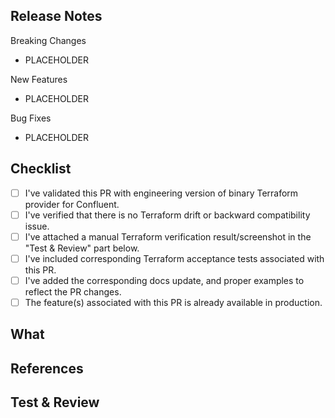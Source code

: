 Release Notes
-------------
<!--
If this PR introduces any user-facing changes, please document them below as a summary. Please delete any unused section titles and placeholders.
Please match the style of previous release notes: https://github.com/confluentinc/terraform-provider-confluent/releases
-->

Breaking Changes
- PLACEHOLDER

New Features
- PLACEHOLDER

Bug Fixes
- PLACEHOLDER

Checklist
---------
<!--
Check each item in the checklist to ensure high quality Terraform development practise is performed.
PR approval won't be granted until everything in the checklist is carefully reviewed.
Please use common sense to determine if every item has to be checked, for example, we don't need to
verify item 1~4 for a PR with documentation update only.
-->
- [ ] I've validated this PR with engineering version of binary Terraform provider for Confluent.
- [ ] I've verified that there is no Terraform drift or backward compatibility issue.
- [ ] I've attached a manual Terraform verification result/screenshot in the "Test & Review" part below.
- [ ] I've included corresponding Terraform acceptance tests associated with this PR.
- [ ] I've added the corresponding docs update, and proper examples to reflect the PR changes.
- [ ] The feature(s) associated with this PR is already available in production.

What
----
<!--
Briefly describe **what** you have changed and **why**.
Optionally include your implementation strategy and technical details.
-->

References
----------
<!--
Copy and paste links to tickets, related PRs, GitHub issues, internal documentation, etc.
-->

Test & Review
-------------
<!--
Has it been tested? How?
Copy and paste the manual verification document/screenshot that can save the reviewer time.
Example: https://docs.google.com/document/d/1dutVZmbEwJBBqMzx57uCXqllV1SEr2vxnjUrtTPCwBk/edit?tab=t.0#heading=h.6zajc95mev5j
-->